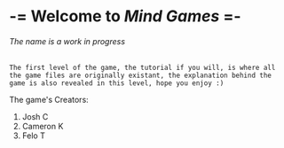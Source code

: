 # -= Welcome to _Mind Games_ =-  
###### The name is a work in progress

```The first level of the game, the tutorial if you will, is where all the game files are originally existant, the explanation behind the game is also revealed in this level, hope you enjoy :)```


The game's Creators:
1. Josh C
2. Cameron K
3. Felo T
